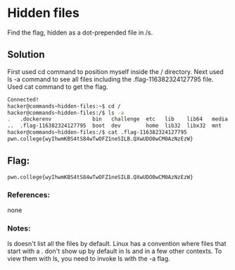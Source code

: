 # Hidden files
Find the flag, hidden as a dot-prepended file in /s.

## Solution
First used cd command to position myself inside the / directory. Next used ls -a command to see all files including the .flag-116382324127795 file. Used cat command to get the flag.

```sh
Connected!
hacker@commands~hidden-files:~$ cd /
hacker@commands~hidden-files:/$ ls -a
.   .dockerenv             bin   challenge  etc   lib    lib64   media  nix  proc  run   srv  tmp  var
..  .flag-116382324127795  boot  dev        home  lib32  libx32  mnt    opt  root  sbin  sys  usr
hacker@commands~hidden-files:/$ cat .flag-116382324127795
pwn.college{wyIhwmKBS4tS84wTwOFZ1neSILB.QXwUDO0wCM0AzNzEzW}
```

## Flag: 

```
pwn.college{wyIhwmKBS4tS84wTwOFZ1neSILB.QXwUDO0wCM0AzNzEzW}
```

### References:
none

### Notes:
ls doesn't list all the files by default. Linux has a convention where files that start with a . don't show up by default in ls and in a few other contexts. To view them with ls, you need to invoke ls with the -a flag.

